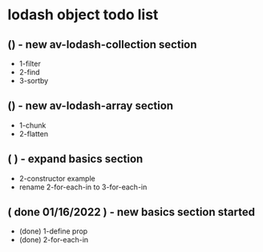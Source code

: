 # lodash object todo list

## () - new av-lodash-collection section
* 1-filter
* 2-find
* 3-sortby

## () - new av-lodash-array section
* 1-chunk
* 2-flatten

## ( ) - expand basics section
* 2-constructor example
* rename 2-for-each-in to 3-for-each-in

## ( done 01/16/2022 ) - new basics section started
* (done) 1-define prop
* (done) 2-for-each-in
